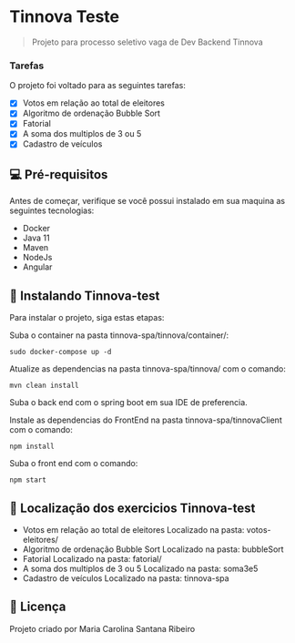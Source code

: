 # Tinnova Teste

> Projeto para processo seletivo vaga de Dev Backend Tinnova

### Tarefas 

O projeto foi voltado para as seguintes tarefas:

- [x] Votos em relação ao total de eleitores
- [x] Algoritmo de ordenação Bubble Sort
- [x] Fatorial
- [x] A soma dos multiplos de 3 ou 5
- [x] Cadastro de veículos

## 💻 Pré-requisitos

Antes de começar, verifique se você possui instalado em sua maquina as seguintes tecnologias:
* Docker
* Java 11
* Maven
* NodeJs
* Angular


## 🚀 Instalando Tinnova-test

Para instalar o projeto, siga estas etapas:

Suba o container na pasta tinnova-spa/tinnova/container/:

```
sudo docker-compose up -d
```

Atualize as dependencias na pasta tinnova-spa/tinnova/ com o comando:
```
mvn clean install
```
Suba o back end com o spring boot em sua IDE de preferencia.

Instale as dependencias do FrontEnd na pasta tinnova-spa/tinnovaClient com o comando:
```
npm install
```

Suba o front end com o comando:
```
npm start
```
## 🚀 Localização dos exercicios Tinnova-test
- Votos em relação ao total de eleitores
	Localizado na pasta: votos-eleitores/
- Algoritmo de ordenação Bubble Sort
	Localizado na pasta: bubbleSort
- Fatorial
	Localizado na pasta: fatorial/
- A soma dos multiplos de 3 ou 5
	Localizado na pasta: soma3e5
- Cadastro de veículos
	Localizado na pasta: tinnova-spa


## 🍜 Licença
Projeto criado por Maria Carolina Santana Ribeiro

